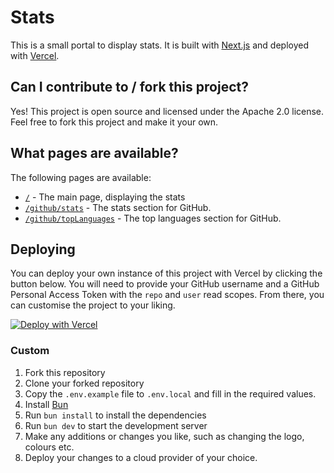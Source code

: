 # Stats

This is a small portal to display stats. It is built with [Next.js](https://nextjs.org/) and deployed with [Vercel](https://vercel.com/).

## Can I contribute to / fork this project?

Yes! This project is open source and licensed under the Apache 2.0 license. Feel free to fork this project and make it your own.

## What pages are available?

The following pages are available:

- [`/`](https://stats.timmo.dev/) - The main page, displaying the stats
- [`/github/stats`](https://stats.timmo.dev/github/stats) - The stats section for GitHub.
- [`/github/topLanguages`](https://stats.timmo.dev/github/topLanguages) - The top languages section for GitHub.

## Deploying

You can deploy your own instance of this project with Vercel by clicking the button below. You will need to provide your GitHub username and a GitHub Personal Access Token with the `repo` and `user` read scopes. From there, you can customise the project to your liking.

[![Deploy with Vercel](https://vercel.com/button)](https://vercel.com/new/clone?repository-url=https%3A%2F%2Fgithub.com%2Ftimmo001%2Fstats.timmo.dev&env=GITHUB_TOKEN,GITHUB_USERNAME,LOGO_URL&envDescription=Your%20GitHub%20Personal%20Access%20Token%2C%20Your%20GitHub%20username%2C%20URL%20to%20your%20logo&envLink=https%3A%2F%2Fgithub.com%2Ftimmo001%2Fstats.timmo.dev&project-name=stats-me&repository-name=stats.me.io&demo-title=Timmo%20Stats&demo-url=https%3A%2F%2Fstats.timmo.dev)

### Custom

1. Fork this repository
1. Clone your forked repository
1. Copy the `.env.example` file to `.env.local` and fill in the required values.
1. Install [Bun](https://bun.sh)
1. Run `bun install` to install the dependencies
1. Run `bun dev` to start the development server
1. Make any additions or changes you like, such as changing the logo, colours etc.
1. Deploy your changes to a cloud provider of your choice.
